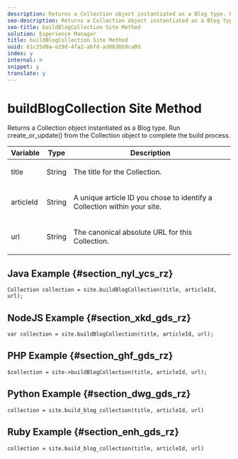 ```yaml
---
description: Returns a Collection object instantiated as a Blog type. Run create_or_update() from the Collection object to complete the build process.
seo-description: Returns a Collection object instantiated as a Blog type. Run create_or_update() from the Collection object to complete the build process.
seo-title: buildBlogCollection Site Method
solution: Experience Manager
title: buildBlogCollection Site Method
uuid: 61c25d0a-e29d-4fa2-abfd-a3863bb9ca0d
index: y
internal: n
snippet: y
translate: y
---
```


# buildBlogCollection Site Method

Returns a Collection object instantiated as a Blog type. Run create_or_update() from the Collection object to complete the build process.

<table id="properties_gq4_jyf_5y" class="simpletable properties" cellpadding="4" cellspacing="0"> 
 <thead class="prophead sthead"> 
  <th class="proptypehd"> Variable </th> 
  <th class="propvaluehd"> Type </th> 
  <th class="propdeschd"> Description </th> 
 </thead> 
 <tr class="property strow"> 
  <td class="proptype stentry"> <span class="varname"> title </span> </td> 
  <td class="propvalue stentry"> String </td> 
  <td class="propdesc stentry"> <p>The title for the Collection.</p> </td> 
 </tr> 
 <tr class="property strow"> 
  <td class="proptype stentry"> <span class="varname"> articleId </span> </td> 
  <td class="propvalue stentry"> String </td> 
  <td class="propdesc stentry"> <p>A unique article ID you chose to identify a Collection within your site.</p> </td> 
 </tr> 
 <tr class="property strow"> 
  <td class="proptype stentry"> <span class="varname"> url </span> </td> 
  <td class="propvalue stentry"> String </td> 
  <td class="propdesc stentry"> <p>The canonical absolute URL for this Collection.</p> </td> 
 </tr> 
</table>

## Java Example {#section_nyl_ycs_rz}

```
Collection collection = site.buildBlogCollection(title, articleId, url); 

```

## NodeJS Example {#section_xkd_gds_rz}

```
var collection = site.buildBlogCollection(title, articleId, url); 

```

## PHP Example {#section_ghf_gds_rz}

```
$collection = site->buildBlogCollection(title, articleId, url); 

```

## Python Example {#section_dwg_gds_rz}

```
collection = site.build_blog_collection(title, articleId, url) 

```

## Ruby Example {#section_enh_gds_rz}

```
collection = site.build_blog_collection(title, articleId, url) 

```


